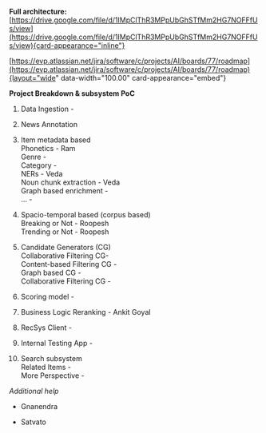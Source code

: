 **Full architecture:**
[https://drive.google.com/file/d/1IMpClThR3MPpUbGhSTfMm2HG7NOFFfUs/view](https://drive.google.com/file/d/1IMpClThR3MPpUbGhSTfMm2HG7NOFFfUs/view){card-appearance="inline"}

[https://evp.atlassian.net/jira/software/c/projects/AI/boards/77/roadmap](https://evp.atlassian.net/jira/software/c/projects/AI/boards/77/roadmap){layout="wide"
data-width="100.00" card-appearance="embed"}

**Project Breakdown & subsystem PoC**

1.  Data Ingestion -

2.  News Annotation

3.  Item metadata based\
    Phonetics - Ram\
    Genre -\
    Category -\
    NERs - Veda\
    Noun chunk extraction - Veda\
    Graph based enrichment -\
    \... -

4.  Spacio-temporal based (corpus based)\
    Breaking or Not - Roopesh\
    Trending or Not - Roopesh

5.  Candidate Generators (CG)\
    Collaborative Filtering CG-\
    Content-based Filtering CG -\
    Graph based CG -\
    Collaborative Filtering CG -

6.  Scoring model -

7.  Business Logic Reranking - Ankit Goyal

8.  RecSys Client -

9.  Internal Testing App -

10. Search subsystem\
    Related Items -\
    More Perspective -

*Additional help*

- Gnanendra

- Satvato

